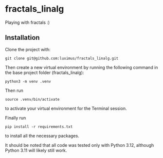 # fractals_linalg

Playing with fractals :)

## Installation

Clone the project with:
```shell
git clone git@github.com:luximus/fractals_linalg.git
```

Then create a new virtual environment by running the following command in the base project folder (fractals_linalg):
```shell
python3 -m venv .venv
```
Then run
```shell
source .venv/bin/activate
```
to activate your virtual environment for the Terminal session.

Finally run
```shell
pip install -r requirements.txt
```
to install all the necessary packages.

It should be noted that all code was tested only with Python 3.12, although Python 3.11 will likely still work.
